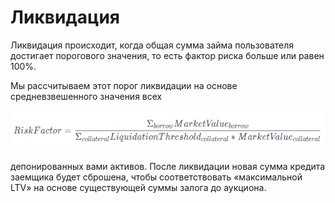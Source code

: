# Ликвидация

Ликвидация происходит, когда общая сумма займа пользователя достигает порогового значения, то есть фактор риска больше или равен 100%.

Мы рассчитываем этот порог ликвидации на основе средневзвешенного значения всех

![](../.gitbook/assets/2.PNG)

депонированных вами активов. После ликвидации новая сумма кредита заемщика будет сброшена, чтобы соответствовать «максимальной LTV» на основе существующей суммы залога до аукциона.
